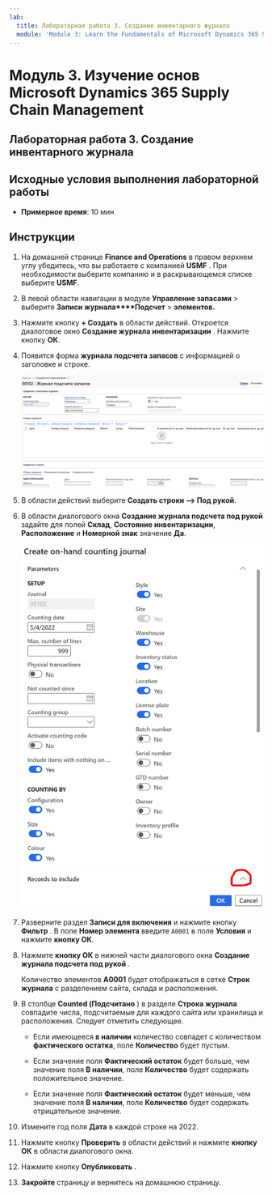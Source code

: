 ```yaml
---
lab:
  title: Лабораторная работа 3. Создание инвентарного журнала
  module: 'Module 3: Learn the Fundamentals of Microsoft Dynamics 365 Supply Chain Management'
---
```


# Модуль 3. Изучение основ Microsoft Dynamics 365 Supply Chain Management

## Лабораторная работа 3. Создание инвентарного журнала

## Исходные условия выполнения лабораторной работы

   - **Примерное время**: 10 мин

## Инструкции

1.  На домашней странице **Finance and Operations** в правом верхнем углу убедитесь, что вы работаете с компанией **USMF** . При необходимости выберите компанию и в раскрывающемся списке выберите **USMF**. 

2.  В левой области навигации в модуле **Управление запасами** >  выберите **Записи журнала****Подсчет** > **элементов.** 

3.  Нажмите кнопку **+ Создать** в области действий. Откроется диалоговое окно **Создание журнала инвентаризации** . Нажмите кнопку **ОК**. 

4.  Появится форма **журнала подсчета запасов** с информацией о заголовке и строке. 

    ![Снимок экрана: форма инвентарного журнала с заполненными заголовком и подробными сведениями.](./media/lp-scm-m-002-warehouse-inventory-mgmt-06.png)

5.  В области действий выберите **Создать строки —&gt; Под рукой**. 

6.  В области диалогового окна **Создание журнала подсчета под рукой** задайте для полей **Склад**, **Состояние инвентаризации**, **Расположение** и **Номерной знак** значение **Да**. 

    ![Снимок экрана: диалоговое окно "Создание инвентарного журнала наличных запасов" с полями, заполненными как описано.](./media/lp-scm-m-002-warehouse-inventory-mgmt-07.png)

7.  Разверните раздел **Записи для включения** и нажмите кнопку **Фильтр** . В поле **Номер элемента** введите `A0001` в поле **Условия** и нажмите **кнопку ОК**. 

8.  Нажмите **кнопку ОК** в нижней части диалогового окна **Создание журнала подсчета под рукой** . 

    Количество элементов **A0001** будет отображаться в сетке **Строк журнала** с разделением сайта, склада и расположения. 

9.  В столбце **Counted (Подсчитано** ) в разделе **Строка журнала** совпадите числа, подсчитаемые для каждого сайта или хранилища и расположения. Следует отметить следующее. 

    - Если имеющееся **в наличии** количество совпадет с количеством **фактического остатка**, поле **Количество** будет пустым. 

    - Если значение поля **Фактический остаток** будет больше, чем значение поля **В наличии**, поле **Количество** будет содержать положительное значение. 

    - Если значение поля **Фактический остаток** будет меньше, чем значение поля **В наличии**, поле **Количество** будет содержать отрицательное значение. 

10. Измените год поля **Дата** в каждой строке на 2022. 

11. Нажмите кнопку **Проверить** в области действий и нажмите **кнопку ОК** в области диалогового окна. 

12. Нажмите кнопку **Опубликовать** . 

13. **Закройте** страницу и вернитесь на домашнюю страницу. 

